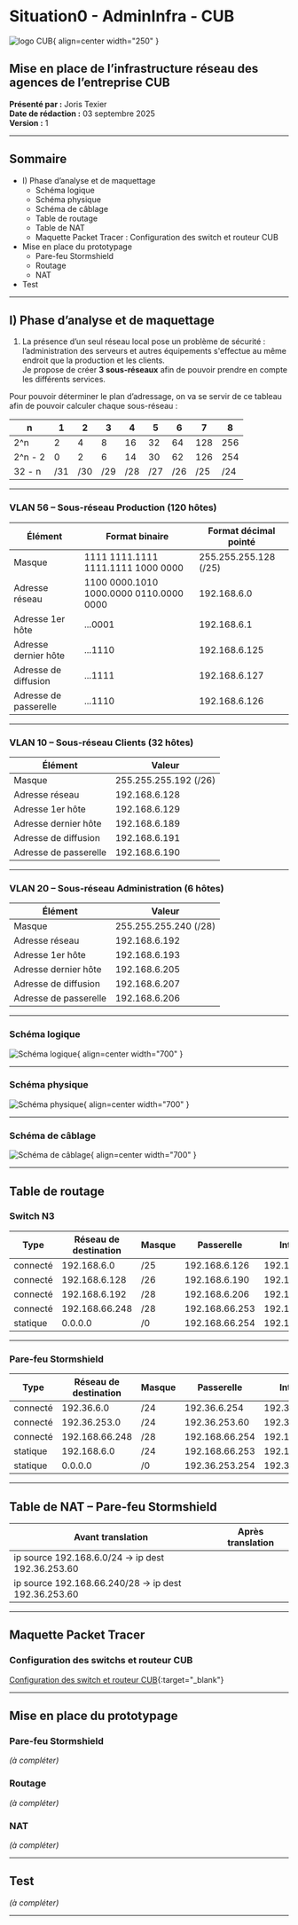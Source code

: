 # Situation0 - AdminInfra - CUB
![logo CUB](../../media/0.png){ align=center width="250" }

## Mise en place de l’infrastructure réseau des agences de l’entreprise CUB  

**Présenté par :** Joris Texier  
**Date de rédaction :** 03 septembre 2025  
**Version :** 1  

---

## Sommaire

- I) Phase d’analyse et de maquettage
  - Schéma logique
  - Schéma physique
  - Schéma de câblage
  - Table de routage
  - Table de NAT
  - Maquette Packet Tracer : Configuration des switch et routeur CUB
- Mise en place du prototypage
  - Pare-feu Stormshield
  - Routage
  - NAT
- Test

---

## I) Phase d’analyse et de maquettage

1. La présence d’un seul réseau local pose un problème de sécurité :  
   l’administration des serveurs et autres équipements s'effectue au même endroit que la production et les clients.  
   Je propose de créer **3 sous-réseaux** afin de pouvoir prendre en compte les différents services.

Pour pouvoir déterminer le plan d’adressage, on va se servir de ce tableau afin de pouvoir calculer chaque sous-réseau :

| n | 1 | 2 | 3 | 4 | 5 | 6 | 7 | 8 |
|---|---|---|---|---|---|---|---|---|
| 2^n | 2 | 4 | 8 | 16 | 32 | 64 | 128 | 256 |
| 2^n - 2 | 0 | 2 | 6 | 14 | 30 | 62 | 126 | 254 |
| 32 - n | /31 | /30 | /29 | /28 | /27 | /26 | /25 | /24 |

---

### VLAN 56 – Sous-réseau Production (120 hôtes)

| Élément | Format binaire | Format décimal pointé |
|----------|----------------|------------------------|
| Masque | 1111 1111.1111 1111.1111 1000 0000 | 255.255.255.128 (/25) |
| Adresse réseau | 1100 0000.1010 1000.0000 0110.0000 0000 | 192.168.6.0 |
| Adresse 1er hôte | ...0001 | 192.168.6.1 |
| Adresse dernier hôte | ...1110 | 192.168.6.125 |
| Adresse de diffusion | ...1111 | 192.168.6.127 |
| Adresse de passerelle | ...1110 | 192.168.6.126 |

---

### VLAN 10 – Sous-réseau Clients (32 hôtes)

| Élément | Valeur |
|----------|--------|
| Masque | 255.255.255.192 (/26) |
| Adresse réseau | 192.168.6.128 |
| Adresse 1er hôte | 192.168.6.129 |
| Adresse dernier hôte | 192.168.6.189 |
| Adresse de diffusion | 192.168.6.191 |
| Adresse de passerelle | 192.168.6.190 |

---

### VLAN 20 – Sous-réseau Administration (6 hôtes)

| Élément | Valeur |
|----------|--------|
| Masque | 255.255.255.240 (/28) |
| Adresse réseau | 192.168.6.192 |
| Adresse 1er hôte | 192.168.6.193 |
| Adresse dernier hôte | 192.168.6.205 |
| Adresse de diffusion | 192.168.6.207 |
| Adresse de passerelle | 192.168.6.206 |

---

### Schéma logique

![Schéma logique](../../media/1.png){ align=center width="700" }

---

### Schéma physique

![Schéma physique](../../media/2.png){ align=center width="700" }

---

### Schéma de câblage

![Schéma de câblage](../../media/3.png){ align=center width="700" }

---

## Table de routage

### Switch N3

| Type | Réseau de destination | Masque | Passerelle | Interface |
|------|-----------------------|---------|-------------|------------|
| connecté | 192.168.6.0 | /25 | 192.168.6.126 | 192.168.6.126 |
| connecté | 192.168.6.128 | /26 | 192.168.6.190 | 192.168.6.190 |
| connecté | 192.168.6.192 | /28 | 192.168.6.206 | 192.168.6.206 |
| connecté | 192.168.66.248 | /28 | 192.168.66.253 | 192.168.66.253 |
| statique | 0.0.0.0 | /0 | 192.168.66.254 | 192.168.66.253 |

---

### Pare-feu Stormshield


| Type | Réseau de destination | Masque | Passerelle | Interface |
|------|-----------------------|---------|-------------|------------|
| connecté | 192.36.6.0 | /24 | 192.36.6.254 | 192.36.6.254 |
| connecté | 192.36.253.0 | /24 | 192.36.253.60 | 192.36.253.60 |
| connecté | 192.168.66.248 | /28 | 192.168.66.254 | 192.168.66.254 |
| statique | 192.168.6.0 | /24 | 192.168.66.253 | 192.168.66.254 |
| statique | 0.0.0.0 | /0 | 192.36.253.254 | 192.36.253.60 |

---

## Table de NAT – Pare-feu Stormshield

| Avant translation | Après translation |
|-------------------|-------------------|
| ip source 192.168.6.0/24 → ip dest 192.36.253.60 |
| ip source 192.168.66.240/28 → ip dest 192.36.253.60 |

---

## Maquette Packet Tracer

### Configuration des switchs et routeur CUB
[Configuration des switch et routeur CUB](https://drive.google.com/drive/folders/1GXBigqVqaa86_AFHlSA7-2rDH3MePCTA?usp=sharing){:target="_blank"}


---

## Mise en place du prototypage

### Pare-feu Stormshield
*(à compléter)*

### Routage
*(à compléter)*

### NAT
*(à compléter)*

---

## Test
*(à compléter)*

---
